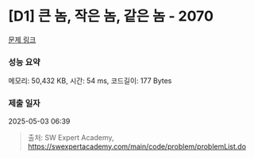 # [D1] 큰 놈, 작은 놈, 같은 놈 - 2070 

[문제 링크](https://swexpertacademy.com/main/code/problem/problemDetail.do?contestProbId=AV5QQ6qqA40DFAUq) 

### 성능 요약

메모리: 50,432 KB, 시간: 54 ms, 코드길이: 177 Bytes

### 제출 일자

2025-05-03 06:39



> 출처: SW Expert Academy, https://swexpertacademy.com/main/code/problem/problemList.do